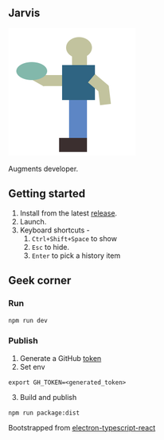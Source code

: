 ## Jarvis

![Icon](./Chaakar%20Icon.svg)

Augments developer.

## Getting started
1. Install from the latest [release](https://github.com/duke79/Jarvis/releases).
2. Launch.
3. Keyboard shortcuts -
   1. `Ctrl+Shift+Space` to show
   2. `Esc` to hide.
   3. `Enter` to pick a history item

## Geek corner

### Run
```
npm run dev
```

### Publish
1. Generate a GitHub [token](https://github.com/settings/tokens/new)
2. Set env
```
export GH_TOKEN=<generated_token>
```
3. Build and publish
```
npm run package:dist
```

Bootstrapped from [electron-typescript-react](https://github.com/diego3g/electron-typescript-react)
